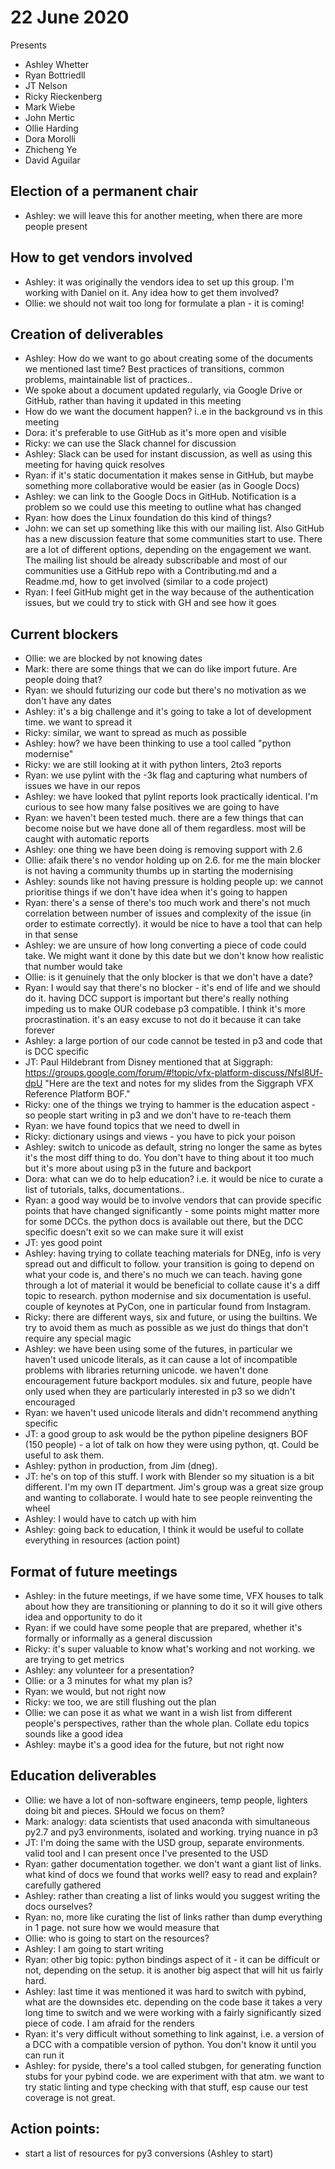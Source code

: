 # 22 June 2020

Presents
- Ashley Whetter
- Ryan Bottriedll
- JT Nelson
- Ricky Rieckenberg
- Mark Wiebe
- John Mertic
- Ollie Harding 
- Dora Morolli
- Zhicheng Ye
- David Aguilar

## Election of a permanent chair
- Ashley: we will leave this for another meeting, when there are more people present

## How to get vendors involved
- Ashley: it was originally the vendors idea to set up this group. I'm working with Daniel on it. Any idea how to get them involved?
- Ollie: we should not wait too long for formulate a plan - it is coming!

## Creation of deliverables
- Ashley: How do we want to go about creating some of the documents we mentioned last time? Best practices of transitions, common problems, maintainable list of practices..
- We spoke about a document updated regularly, via Google Drive or GitHub, rather than having it updated in this meeting
- How do we want the document happen? i..e in the background vs in this meeting
- Dora: it's preferable to use GitHub as it's more open and visible
- Ricky: we can use the Slack channel for discussion
- Ashley: Slack can be used for instant discussion, as well as using this meeting for having quick resolves
- Ryan: if it's static documentation it makes sense in GitHub, but maybe something more collaborative would be easier (as in Google Docs)
- Ashley: we can link to the Google Docs in GitHub. Notification is a problem so we could use this meeting to outline what has changed
- Ryan: how does the Linux foundation do this kind of things?
- John: we can set up something like this with our mailing list. Also GitHub has a new discussion feature that some communities start to use. There are a lot of different options, depending on the engagement we want. The mailing list should be already subscribable and most of our communities use a GitHub repo with a Contributing.md and a Readme.md, how to get involved (similar to a code project)
- Ryan: I feel GitHub might get in the way because of the authentication issues, but we could try to stick with GH and see how it goes

## Current blockers
- Ollie: we are blocked by not knowing dates
- Mark: there are some things that we can do like import future. Are people doing that?
- Ryan: we should futurizing our code but there's no motivation as we don't have any dates
- Ashley: it's a big challenge and it's going to take a lot of development time. we want to spread it 
- Ricky: similar, we want to spread as much as possible 
- Ashley: how? we have been thinking to use a tool called "python modernise" 
- Ricky: we are still looking at it with python linters, 2to3 reports
- Ryan: we use pylint with the -3k flag and capturing what numbers of issues we have in our repos
- Ashley: we have looked that pylint reports look practically identical. I'm curious to see how many false positives we are going to have
- Ryan: we haven't been tested much. there are a few things that can become noise but we have done all of them regardless. most will be caught with automatic reports
- Ashley: one thing we have been doing is removing support with 2.6
- Ollie: afaik there's no vendor holding up on 2.6. for me the main blocker is not having a community thumbs up in starting the modernising
- Ashley: sounds like not having pressure is holding people up: we cannot prioritise things if we don't have idea when it's going to happen
- Ryan: there's a sense of there's too much work and there's not much correlation between number of issues and complexity of the issue (in order to estimate correctly). it would be nice to have a tool that can help in that sense
- Ashley: we are unsure of how long converting a piece of code could take. We might want it done by this date but we don't know how realistic that number would take
- Ollie: is it genuinely that the only blocker is that we don't have a date?
- Ryan: I would say that there's no blocker - it's end of life and we should do it. having DCC support is important but there's really nothing impeding us to make OUR codebase p3 compatible. I think it's more procrastination. it's an easy excuse to not do it because it can take forever
- Ashley: a large portion of our code cannot be tested in p3 and code that is DCC specific
- JT: Paul Hildebrant from Disney mentioned that at Siggraph: https://groups.google.com/forum/#!topic/vfx-platform-discuss/Nfsl8Uf-dpU
"Here are the text and notes for my slides from the Siggraph VFX Reference Platform BOF."
- Ricky: one of the things we trying to hammer is the education aspect - so people start writing in p3 and we don't have to re-teach them
- Ryan: we have found topics that we need to dwell in
- Ricky: dictionary usings and views - you have to pick your poison
- Ashley: switch to unicode as default, string no longer the same as bytes it's the most diff thing to do. You don't have to thing about it too much but it's more about using p3 in the future and backport
- Dora: what can we do to help education? i.e. it would be nice to curate a list of tutorials, talks, documentations..
- Ryan: a good way would be to involve vendors that can provide specific points that have changed significantly - some points might matter more for some DCCs. the python docs is available out there, but the DCC specific doesn't exit so we can make sure it will exist 
- JT: yes good point
- Ashley: having trying to collate teaching materials for DNEg, info is very spread out and difficult to follow. your transition is going to depend on what your code is, and there's no much we can teach. having gone through a lot of material it would be beneficial to collate cause it's a diff topic to research. python modernise and six documentation is useful. couple of keynotes at PyCon, one in particular found from Instagram.
- Ricky: there are different ways, six and future, or using the builtins. We try to avoid them as much as possible as we just do things that don't require any special magic
- Ashley: we have been using some of the futures, in particular we haven't used unicode literals, as it can cause a lot of incompatible problems with libraries returning unicode. we haven't done encouragement future backport modules. six and future, people have only used when they are particularly interested in p3 so we didn't encouraged
- Ryan: we haven't used unicode literals and didn't recommend anything specific
- JT: a good group to ask would be the python pipeline designers BOF (150 people) - a lot of talk on how they were using python, qt. Could be useful to ask them. 
- Ashley: python in production, from Jim (dneg).
- JT: he's on top of this stuff. I work with Blender so my situation is a bit different. I'm my own IT department. Jim's group was a great size group and wanting to collaborate. I would hate to see people reinventing the wheel
- Ashley: I would have to catch up with him
- Ashley: going back to education, I think it would be useful to collate everything in resources (action point)

## Format of future meetings
- Ashley: in the future meetings, if we have some time, VFX houses to talk about how they are transitioning or planning to do it so it will give others idea and opportunity to do it
- Ryan: if we could have some people that are prepared, whether it's formally or informally as a general discussion
- Ricky: it's super valuable to know what's working and not working. we are trying to get metrics
- Ashley: any volunteer for a presentation?
- Ollie: or a 3 minutes for what my plan is?
- Ryan: we would, but not right now
- Ricky:  we too, we are still flushing out the plan
- Ollie: we can pose it as what we want in a wish list from different people's perspectives, rather than the whole plan. Collate edu topics sounds like a good idea
- Ashley: maybe it's a good idea for the future, but not right now

## Education deliverables
- Ollie: we have a lot of non-software engineers, temp people, lighters doing bit and pieces. SHould we focus on them?
- Mark: analogy: data scientists that used anaconda with simultaneous py2.7 and py3 environments, isolated and working. trying nuance in p3 
- JT: I'm doing the same with the USD group, separate environments. valid tool and I can present once I've presented to the USD
- Ryan: gather documentation together. we don't want a giant list of links. what kind of docs we found that works well? easy to read and explain? carefully gathered
- Ashley: rather than creating a list of links would you suggest writing the docs ourselves?
- Ryan: no, more like curating the list of links rather than dump everything in 1 page. not sure how we would measure that 
- Ollie: who is going to start on the resources?
- Ashley: I am going to start writing
- Ryan: other big topic: python bindings aspect of it - it can be difficult or not, depending on the setup. it is another big aspect that will hit us fairly hard. 
- Ashley: last time it was mentioned it was hard to switch with pybind, what are the downsides etc. depending on the code base it takes a very long time to switch and we were working with a fairly significantly sized piece of code. I am afraid for the renders
- Ryan: it's very difficult without something to link against, i.e. a version of a DCC with a compatible version of python. You don't know it until you can run it
- Ashley: for pyside, there's a tool called stubgen, for generating function stubs for your pybind code. we are experiment with that atm. we want to try static linting and type checking with that stuff, esp cause our test coverage is not great.


## Action points:
- start a list of resources for py3 conversions (Ashley to start)
